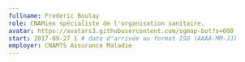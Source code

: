 ```yaml
---
fullname: Frederic Boulay
role: CNAMien spécialiste de l'organisation sanitaire.
avatar: https://avatars3.githubusercontent.com/sgmap-bot?s=600
start: 2017-09-27 1 # date d'arrivée au format ISO (AAAA-MM-JJ)
employer: CNAMTS Assurance Maladie
---
```

